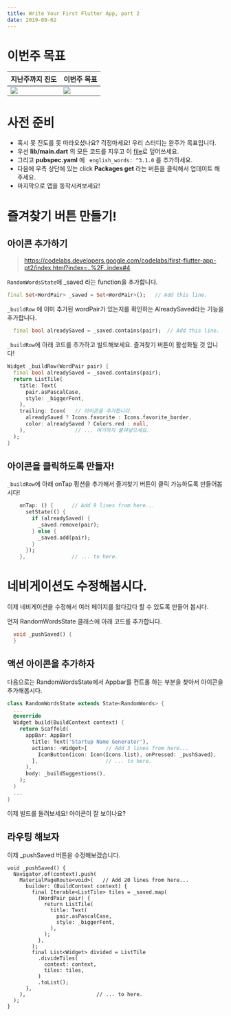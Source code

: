```yaml
---
title: Write Your First Flutter App, part 2
date: 2019-09-02
---
```


# 이번주 목표

| 지난주까지 진도                                              | 이번주 목표                                                  |
| ------------------------------------------------------------ | ------------------------------------------------------------ |
| ![](https://codelabs.developers.google.com/codelabs/first-flutter-app-pt1/img/e3624172607d5551.gif) | ![](https://codelabs.developers.google.com/codelabs/first-flutter-app-pt2/img/b17de15fa7831a1c.gif) |



# 사전 준비

- 혹시 못 진도를 못 따라오셨나요? 걱정마세요! 우리 스터디는 완주가 목표입니다.
-  우선 **lib/main.dart** 의 모든 코드를 지우고 이 [file](https://github.com/flutter/codelabs/blob/b3293b5bb0c0187bdbe8112f7759f4d75f4c040a/startup_namer/step4_infinite_list/lib/main.dart)로 덮어쓰세요. 
- 그리고 **pubspec.yaml** 에 ` english_words: ^3.1.0` 를 추가하세요. 
- 다음에 우측 상단에 있는 click **Packages get** 라는 버튼을 클릭해서 업데이트 해주세요.
- 마지막으로 앱을 동작시켜보세요!



# 즐겨찾기 버튼 만들기!

## 아이콘 추가하기

> https://codelabs.developers.google.com/codelabs/first-flutter-app-pt2/index.html?index=..%2F..index#4

`RandomWordsState`에 _saved 라는 function을 추가합니다.

```dart
final Set<WordPair> _saved = Set<WordPair>();   // Add this line.
```

`_buildRow` 에 이미 추가된 wordPair가 있는지를 확인하는 AlreadySaved라는 기능을 추가합니다. 

```dart
  final bool alreadySaved = _saved.contains(pair);  // Add this line.
```

`_buildRow`에 아래 코드를 추가하고 빌드해보세요. 즐겨찾기 버튼이 활성화될 것 입니다!

```dart
Widget _buildRow(WordPair pair) {
  final bool alreadySaved = _saved.contains(pair);
  return ListTile(
    title: Text(
      pair.asPascalCase,
      style: _biggerFont,
    ),
    trailing: Icon(   // 아이콘을 추가합니다. 
      alreadySaved ? Icons.favorite : Icons.favorite_border,
      color: alreadySaved ? Colors.red : null,
    ),                // ... 여기까지 붙여넣으세요. 
  );
}
```

## 아이콘을 클릭하도록 만들자!

`_buildRow`에 아래 onTap 펑션을 추가해서 즐겨찾기 버튼이 클릭 가능하도록 만들어봅시다!

```dart
    onTap: () {      // Add 9 lines from here...
      setState(() {
        if (alreadySaved) {
          _saved.remove(pair);
        } else { 
          _saved.add(pair); 
        } 
      });
    },               // ... to here.
```

# 네비게이션도 수정해봅시다.

이제 네비게이션을 수정해서 여러 페이지를 왔다갔다 할 수 있도록 만들어 봅시다.

먼저 RandomWordsState 클래스에 아래 코드를 추가합니다. 

```dart
  void _pushSaved() {
  }
```



## 액션 아이콘을 추가하자

다음으로는 RandomWordsState에서 Appbar를 컨트롤 하는 부분을 찾아서 아이콘을 추가해봅시다.

```dart
class RandomWordsState extends State<RandomWords> {
  ...
  @override
  Widget build(BuildContext context) {
    return Scaffold(
      appBar: AppBar(
        title: Text('Startup Name Generator'),
        actions: <Widget>[      // Add 3 lines from here...
          IconButton(icon: Icon(Icons.list), onPressed: _pushSaved),
        ],                      // ... to here.
      ),
      body: _buildSuggestions(),
    );
  }
  ...
}
```

이제 빌드를 돌려보세요! 아이콘이 잘 보이나요?



## 라우팅 해보자

이제 _pushSaved 버튼을 수정해보겠습니다. 

```
void _pushSaved() {
  Navigator.of(context).push(
    MaterialPageRoute<void>(   // Add 20 lines from here...
      builder: (BuildContext context) {
        final Iterable<ListTile> tiles = _saved.map(
          (WordPair pair) {
            return ListTile(
              title: Text(
                pair.asPascalCase,
                style: _biggerFont,
              ),
            );
          },
        );
        final List<Widget> divided = ListTile
          .divideTiles(
            context: context,
            tiles: tiles,
          )
          .toList();
      },
    ),                       // ... to here.
  );
}
```
